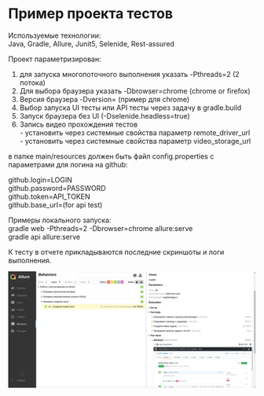 # Пример проекта тестов  

Используемые технологии:  
Java, Gradle, Allure, Junit5, Selenide, Rest-assured  

Проект параметризирован:  
1. для запуска многопоточного выполнения указать -Pthreads=2 (2 потока)  
2. Для выбора браузера указать -Dbrowser=chrome (chrome or firefox)  
3. Версия браузера -Dversion= (пример для chrome)  
4. Выбор запуска UI тесты или API тесты через задачу в gradle.build  
5. Запуск браузера без UI (-Dselenide.headless=true)  
6. Запись видео прохождения тестов  
        - установить через системные свойства параметр remote_driver_url  
        - установить через системные свойства параметр video_storage_url

в папке main/resources должен быть файл config.properties с параметрами для логина на github:  

github.login=LOGIN  
github.password=PASSWORD  
github.token=API_TOKEN  
github.base_url=(for api test)

Примеры локального запуска:  
gradle web -Pthreads=2 -Dbrowser=chrome allure:serve  
gradle api allure:serve 

К тесту в отчете прикладываются последние скриншоты и логи выполнения.  

![пример отчета](/screenshots/report.png) 
